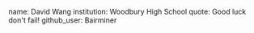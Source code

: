 name: David Wang
institution: Woodbury High School
quote: Good luck don't fail!
github_user: Bairminer